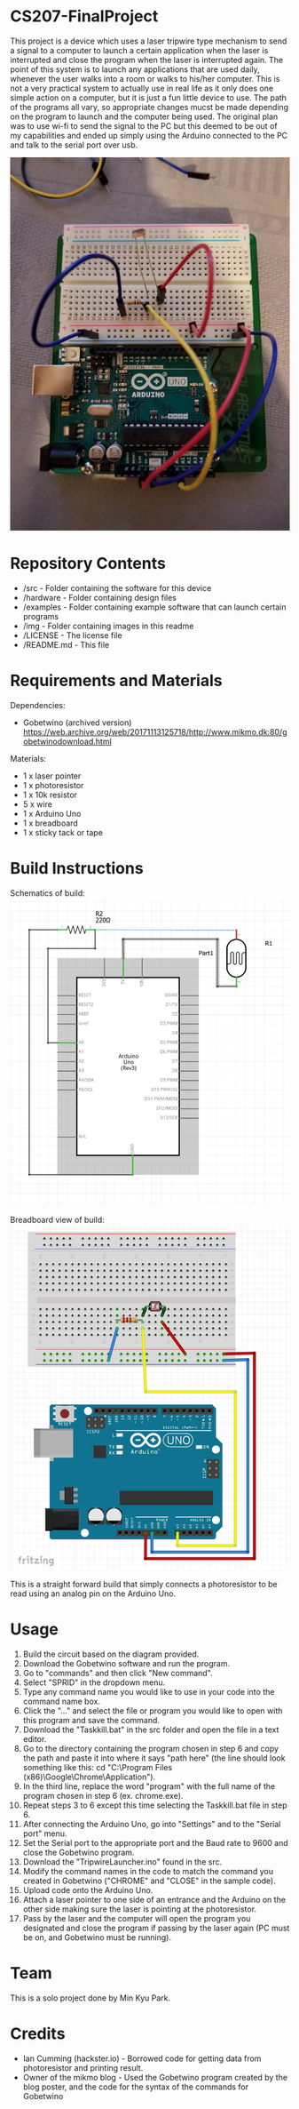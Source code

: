 # CS207-FinalProject

This project is a device which uses a laser tripwire type mechanism to send a signal to a computer to launch a certain application when the laser is interrupted and close the program when the laser is interrupted again. The point of this system is to launch any applications that are used daily, whenever the user walks into a room or walks to his/her computer. This is not a very practical system to actually use in real life as it only does one simple action on a computer, but it is just a fun little device to use. The path of the programs all vary, so appropriate changes mucst be made depending on the program to launch and the computer being used. The original plan was to use wi-fi to send the signal to the PC but this deemed to be out of my capabilities and ended up simply using the Arduino connected to the PC and talk to the serial port over usb.

![My image](https://github.com/ericpark617/CS207-FinalProject/blob/master/img/img.jpg)

# Repository Contents

* /src - Folder containing the software for this device
* /hardware - Folder containing design files
* /examples - Folder containing example software that can launch certain programs
* /img - Folder containing images in this readme
* /LICENSE - The license file
* /README.md - This file

# Requirements and Materials

Dependencies:
* Gobetwino (archived version) https://web.archive.org/web/20171113125718/http://www.mikmo.dk:80/gobetwinodownload.html

Materials:
* 1 x laser pointer
* 1 x photoresistor
* 1 x 10k resistor
* 5 x wire
* 1 x Arduino Uno
* 1 x breadboard
* 1 x sticky tack or tape

# Build Instructions

Schematics of build:
![My image](https://github.com/ericpark617/CS207-FinalProject/blob/master/img/schematic.JPG)

Breadboard view of build:
![My image](https://github.com/ericpark617/CS207-FinalProject/blob/master/img/breadboard.JPG)

This is a straight forward build that simply connects a photoresistor to be read using an analog pin on the Arduino Uno.

# Usage

1. Build the circuit based on the diagram provided.
2. Download the Gobetwino software and run the program.
3. Go to "commands" and then click "New command".
4. Select "SPRID" in the dropdown menu.
5. Type any command name you would like to use in your code into the command name box.
6. Click the "..." and select the file or program you would like to open with this program and save the command.
7. Download the "Taskkill.bat" in the src folder and open the file in a text editor.
8. Go to the directory containing the program chosen in step 6 and copy the path and paste it into where it says "path here" (the line should look something like this: cd "C:\Program Files (x86)\Google\Chrome\Application").
9. In the third line, replace the word "program" with the full name of the program chosen in step 6 (ex. chrome.exe).
10. Repeat steps 3 to 6 except this time selecting the Taskkill.bat file in step 6.
11. After connecting the Arduino Uno, go into "Settings" and to the "Serial port" menu.
12. Set the Serial port to the appropriate port and the Baud rate to 9600 and close the Gobetwino program.
13. Download the "TripwireLauncher.ino" found in the src.
14. Modify the command names in the code to match the command you created in Gobetwino ("CHROME" and "CLOSE" in the sample code).
15. Upload code onto the Arduino Uno.
16. Attach a laser pointer to one side of an entrance and the Arduino on the other side making sure the laser is pointing at the photoresistor.
17. Pass by the laser and the computer will open the program you designated and close the program if passing by the laser again (PC must be on, and Gobetwino must be running).

# Team

This is a solo project done by Min Kyu Park.

# Credits

* Ian Cumming (hackster.io) - Borrowed code for getting data from photoresistor and printing result.
* Owner of the mikmo blog - Used the Gobetwino program created by the blog poster, and the code for the syntax of the commands for Gobetwino
